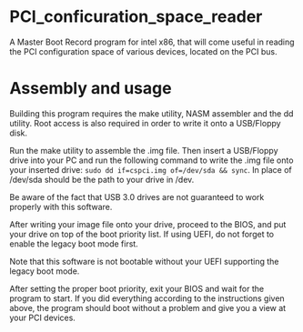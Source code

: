 # PCI_conficuration_space_reader
A Master Boot Record program for intel x86, that will come useful in reading the PCI configuration space of various devices, located on the PCI bus.

# Assembly and usage
Building this program requires the make utility, NASM assembler and the dd utility. Root access is also required in order to write it onto a USB/Floppy disk.

Run the make utility to assemble the .img file. Then insert a USB/Floppy drive into your PC and run the following command to write the .img file onto your inserted drive: ```sudo dd if=cspci.img of=/dev/sda && sync```. In place of /dev/sda should be the path to your drive in /dev.

Be aware of the fact that USB 3.0 drives are not guaranteed to work properly with this software.

After writing your image file onto your drive, proceed to the BIOS, and put your drive on top of the boot priority list. If using UEFI, do not forget to enable the legacy boot mode first.

Note that this software is not bootable without your UEFI supporting the legacy boot mode.

After setting the proper boot priority, exit your BIOS and wait for the program to start.
If you did everything according to the instructions given above, the program should boot without a problem and give you a view at your PCI devices.

